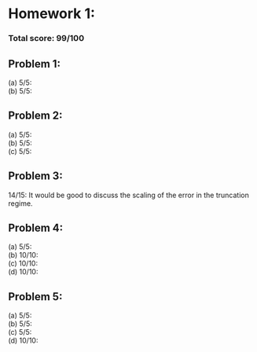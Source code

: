 # Homework 1:

### Total score: 99/100

## Problem 1:

(a) 5/5:   
(b) 5/5:   

## Problem 2:

(a) 5/5:    
(b) 5/5:   
(c) 5/5:  

## Problem 3:

14/15: It would be good to discuss the scaling of the error in the truncation regime.   

## Problem 4:

(a) 5/5:   
(b) 10/10:   
(c) 10/10:   
(d) 10/10:   

## Problem 5:

(a) 5/5:   
(b) 5/5:   
(c) 5/5:   
(d) 10/10:   
